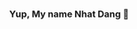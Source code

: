 ### Yup, My name Nhat Dang 👋

<!--
**NhatDang2806/NhatDang2806** is a ✨ _special_ ✨ repository because its `README.md` (this file) appears on your GitHub profile.
I'm a final year student of HUFLIT. I hate mechanical things. I like to travel to many places, eat a lot of delicious food, experience a lot. To be able to find myself

- 🔭 I’m currently learning in HUFLIT
- 🌱 I'm learning about Data Analyst, English and Communicate
- 📫 My contact : (nhatdang280601@gmail.com), [Linkedin](https://www.linkedin.com/in/nhatdang2806/), [FaceBook](https://www.facebook.com/nhatttdanggg)
- 🤔 Hobbies : I love coffe, food, and my friends
-->
